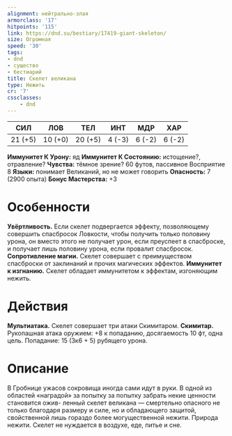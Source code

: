 ```yaml
---
alignment: нейтрально-злая
armorclass: '17'
hitpoints: '115'
link: https://dnd.su/bestiary/17419-giant-skeleton/
size: Огромная
speed: '30'
tags:
- dnd
- существо
- бестиарий
title: Скелет великана
type: Нежить
cr: '7'
cssclasses:
    - dnd
---
```



| СИЛ | ЛОВ | ТЕЛ | ИНТ | МДР | ХАР |
|---|---|---|---|---|---|
| 21 (+5) | 10 (+0) | 20 (+5) | 4 (-3) | 6 (-2) | 6 (-2) |
**Иммунитет К Урону:** яд
**Иммунитет К Состоянию:** истощение?, отравление?
**Чувства:** тёмное зрение? 60 футов, пассивное Восприятие 8
**Языки:** понимает Великаний, но не может говорить
**Опасность:** 7 (2900 опыта)
**Бонус Мастерства:** +3


# Особенности
**Увёртливость.** Если скелет подвергается эффекту, позволяющему совершить спасбросок Ловкости, чтобы получить только половину урона, он вместо этого не получает урон, если преуспеет в спасброске, и получает лишь половину урона, если провалит спасбросок.
**Сопротивление магии.** Скелет совершает с преимуществом спасброски от заклинаний и прочих магических эффектов.
**Иммунитет к изгнанию.** Скелет обладает иммунитетом к эффектам, изгоняющим нежить.


# Действия
**Мультиатака.** Скелет совершает три атаки Скимитаром.
**Скимитар.** Рукопашная атака оружием: +8 к попаданию, досягаемость 10 фт, одна цель. Попадание: 15 (3к6 + 5) рубящего урона.


# Описание
В Гробнице ужасов сокровища иногда сами идут в руки. В одной из областей «наградой» за попытку за попытку забрать некие ценности становится ожив- ленный скелет великана — смертельно опасного не только благодаря размеру и силе, но и обладающего защитой, свойственной лишь гораздо более могущественной нежити. Природа нежити. Скелет не нуждается в воздухе, еде, питье и сне.